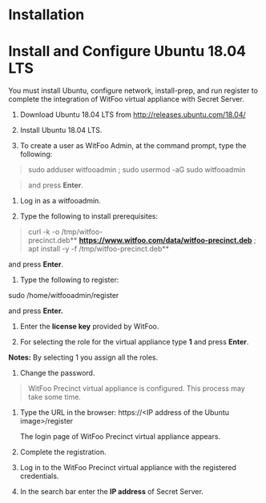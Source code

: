 [title]: # (Installation)
[tags]: # (introduction)
[priority]: # (4)
[display]: # (all)

# Installation

# Install and Configure Ubuntu 18.04 LTS

You must install Ubuntu, configure network, install-prep, and run register to
complete the integration of WitFoo virtual appliance with Secret Server.

1.  Download Ubuntu 18.04 LTS from <http://releases.ubuntu.com/18.04/>

1.  Install Ubuntu 18.04 LTS.

1.  To create a user as WitFoo Admin, at the command prompt, type the following:

>   sudo adduser witfooadmin ; sudo usermod -aG sudo witfooadmin

>   and press **Enter**.

1.  Log in as a witfooadmin.

1.  Type the following to install prerequisites:

>   curl -k -o
>   /tmp/witfoo-precinct.deb** **<https://www.witfoo.com/data/witfoo-precinct.deb>** ;
>   apt install -y -f /tmp/witfoo-precinct.deb**

and press **Enter**.

1.  Type the following to register:

sudo /home/witfooadmin/register

and press **Enter.**

1.  Enter the **license key** provided by WitFoo.

1.  For selecting the role for the virtual appliance type **1** and press
    **Enter**.

**Notes:** By selecting 1 you assign all the roles.

1.  Change the password.

>   WitFoo Precinct virtual appliance is configured. This process may take some time.

1.  Type the URL in the browser: https://\<IP address of the Ubuntu
    image\>/register

    The login page of WitFoo Precinct virtual appliance appears.

1.  Complete the registration.

1.  Log in to the WitFoo Precinct virtual appliance with the registered credentials.

1.  In the search bar enter the **IP address** of Secret Server.

